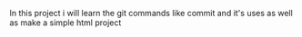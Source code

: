 In this project i will learn the git commands like commit and it's uses as well as make a simple html project